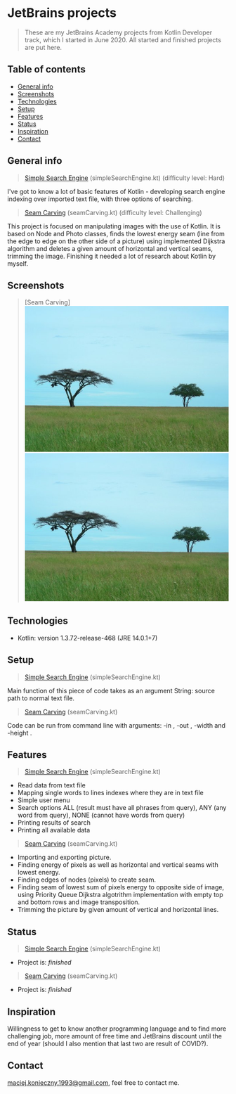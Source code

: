 # JetBrains projects
> These are my JetBrains Academy projects from Kotlin Developer track, which I started in June 2020. All started and finished projects are put here.

## Table of contents
* [General info](#general-info)
* [Screenshots](#screenshots)
* [Technologies](#technologies)
* [Setup](#setup)
* [Features](#features)
* [Status](#status)
* [Inspiration](#inspiration)
* [Contact](#contact)

## General info
> [Simple Search Engine](https://hyperskill.org/projects/89?track=3) (simpleSearchEngine.kt) (difficulty level: Hard)

I've got to know a lot of basic features of Kotlin - developing search engine indexing over imported text file, with three options of searching.

> [Seam Carving](https://hyperskill.org/projects/100?track=3) (seamCarving.kt) (difficulty level: Challenging)

This project is focused on manipulating images with the use of Kotlin. It is based on Node and Photo classes, finds the lowest energy seam (line from the edge to edge on the other side of a picture) using implemented Dijkstra algorithm and deletes a given amount of horizontal and vertical seams, trimming the image. Finishing it needed a lot of research about Kotlin by myself.

## Screenshots
> [Seam Carving]
![Before](./img/trees.png)
![After](./img/trees-reduced.png)

## Technologies
* Kotlin: version 1.3.72-release-468 (JRE 14.0.1+7)

## Setup
> [Simple Search Engine](https://hyperskill.org/projects/89?track=3) (simpleSearchEngine.kt)

Main function of this piece of code takes as an argument String: source path to normal text file.

> [Seam Carving](https://hyperskill.org/projects/100?track=3) (seamCarving.kt)

Code can be run from command line with arguments: -in <relative input file path>, -out <relative output file path>, -width <vertical seams to delete> and -height <horizontal seams to delete>.

## Features
> [Simple Search Engine](https://hyperskill.org/projects/89?track=3) (simpleSearchEngine.kt)

* Read data from text file
* Mapping single words to lines indexes where they are in text file
* Simple user menu
* Search options ALL (result must have all phrases from query), ANY (any word from query), NONE (cannot have words from query)
* Printing results of search
* Printing all available data

> [Seam Carving](https://hyperskill.org/projects/100?track=3) (seamCarving.kt)

* Importing and exporting picture.
* Finding energy of pixels as well as horizontal and vertical seams with lowest energy.
* Finding edges of nodes (pixels) to create seam.
* Finding seam of lowest sum of pixels energy to opposite side of image, using Priority Queue Dijkstra algotrithm implementation with empty top and bottom rows and image transposition.
* Trimming the picture by given amount of vertical and horizontal lines.

## Status
> [Simple Search Engine](https://hyperskill.org/projects/89?track=3) (simpleSearchEngine.kt)
* Project is: _finished_

> [Seam Carving](https://hyperskill.org/projects/100?track=3) (seamCarving.kt)
* Project is: _finished_

## Inspiration
Willingness to get to know another programming language and to find more challenging job, more amount of free time and JetBrains discount until the end of year (should I also mention that last two are result of COVID?).

## Contact
maciej.konieczny.1993@gmail.com, feel free to contact me.